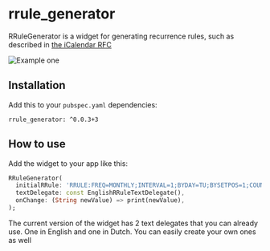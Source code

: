 # rrule_generator

RRuleGenerator is a widget for generating recurrence rules, such as described
in [the iCalendar RFC](https://datatracker.ietf.org/doc/html/rfc5545)

![Example one](https://jelter.net/rrule_example.png)

## Installation

Add this to your `pubspec.yaml` dependencies:

```
rrule_generator: ^0.0.3+3
```

## How to use

Add the widget to your app like this:

```dart
RRuleGenerator(
  initialRRule: 'RRULE:FREQ=MONTHLY;INTERVAL=1;BYDAY=TU;BYSETPOS=1;COUNT=9',
  textDelegate: const EnglishRRuleTextDelegate(),
  onChange: (String newValue) => print(newValue),
);
```

The current version of the widget has 2 text delegates that you can already use. One in English and one in Dutch. You can easily create your own ones as well